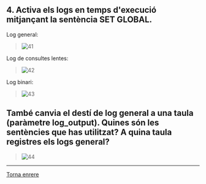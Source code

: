 ## 4. Activa els logs en temps d'execució mitjançant la sentència SET GLOBAL. 

Log general:  
> ![41]()

Log de consultes lentes:  
> ![42]()

Log binari:  
> ![43]()

## També canvia el destí de log general a una taula (paràmetre log_output). Quines són les sentències que has utilitzat? A quina taula registres els logs general?  

> ![44]()

***
[Torna enrere](https://github.com/Josep88/MP10UF2-A2)
